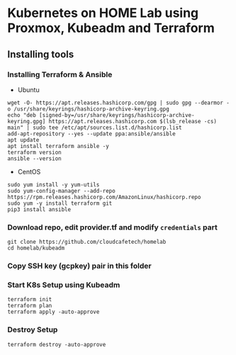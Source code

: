 # Kubernetes on HOME Lab using Proxmox, Kubeadm and Terraform

## Installing tools

### Installing Terraform & Ansible

- Ubuntu
```
wget -O- https://apt.releases.hashicorp.com/gpg | sudo gpg --dearmor -o /usr/share/keyrings/hashicorp-archive-keyring.gpg
echo "deb [signed-by=/usr/share/keyrings/hashicorp-archive-keyring.gpg] https://apt.releases.hashicorp.com $(lsb_release -cs) main" | sudo tee /etc/apt/sources.list.d/hashicorp.list
add-apt-repository --yes --update ppa:ansible/ansible
apt update
apt install terraform ansible -y
terraform version
ansible --version
```
- CentOS

```
sudo yum install -y yum-utils
sudo yum-config-manager --add-repo https://rpm.releases.hashicorp.com/AmazonLinux/hashicorp.repo
sudo yum -y install terraform git
pip3 install ansible
```

### Download repo, edit provider.tf and modify ```credentials``` part
```
git clone https://github.com/cloudcafetech/homelab
cd homelab/kubeadm
```

### Copy SSH key (gcpkey) pair in this folder

### Start K8s Setup using Kubeadm
```
terraform init
terraform plan 
terraform apply -auto-approve
```

### Destroy Setup 
```terraform destroy -auto-approve```
